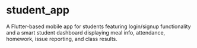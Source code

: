 # student_app
A Flutter-based mobile app for students featuring login/signup functionality and a smart student dashboard displaying meal info, attendance, homework, issue reporting, and class results.
